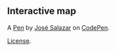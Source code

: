 Interactive map
---------------


A [Pen](https://codepen.io/jsalazart/pen/eRoaLx) by [José Salazar](https://codepen.io/jsalazart) on [CodePen](https://codepen.io).

[License](https://codepen.io/jsalazart/pen/eRoaLx/license).